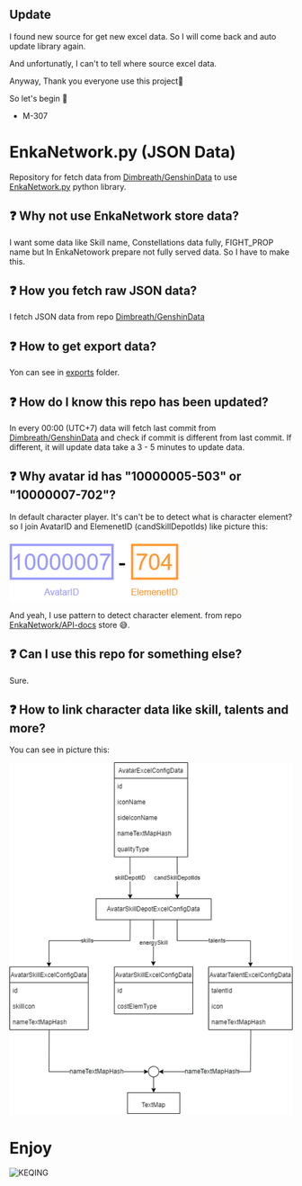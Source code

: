 ## Update
I found new source for get new excel data. So I will come back and auto update library again.

And unfortunatly, I can't to tell where source excel data.

Anyway, Thank you everyone use this project🙏

So let's begin 🤩

- M-307

# EnkaNetwork.py (JSON Data)
Repository for fetch data from [Dimbreath/GenshinData](https://github.com/Dimbreath/GenshinData) to use [EnkaNetwork.py](https://github.com/mrwan200/EnkaNetwork.py) python library.

## ❓ Why not use EnkaNetwork store data?
I want some data like Skill name, Constellations data fully, FIGHT_PROP name but In EnkaNetowork prepare not fully served data. So I have to make this.

## ❓ How you fetch raw JSON data?
I fetch JSON data from repo [Dimbreath/GenshinData](https://github.com/Dimbreath/GenshinData)

## ❓ How to get export data?
Yon can see in [exports](./exports/) folder.

## ❓ How do I know this repo has been updated?
In every 00:00 (UTC+7) data will fetch last commit from [Dimbreath/GenshinData](https://github.com/Dimbreath/GenshinData) 
and check if commit is different from last commit. If different, it will update data take a 3 - 5 minutes to update data.

## ❓ Why avatar id has "10000005-503" or "10000007-702"?
In default character player. It's can't be to detect what is character element? so I join AvatarID and ElemenetID (candSkillDepotIds) like picture this:

![ID-ELEMENTS](./ID_ELMENTS.png)

And yeah, I use pattern to detect character element. from repo [EnkaNetwork/API-docs](https://github.com/EnkaNetwork/API-docs) store 😅.

## ❓ Can I use this repo for something else?
Sure.

## ❓ How to link character data like skill, talents and more?
You can see in picture this:

![LINKING CHARACTER](./CHARACTERS.png)

# Enjoy
![KEQING](https://c.tenor.com/6pJ6hH78tq8AAAAM/smol-keqing-what.gif)